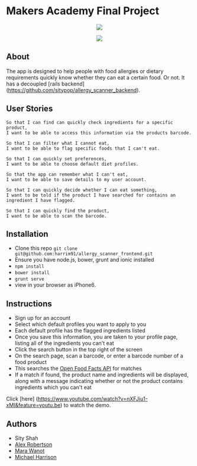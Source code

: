 # Makers Academy Final Project

<p align="center">
<img src="app/images/homepage.png"/>
</p>

<p align="center">
<img src="app/images/scan.png"/>
</p>


About
-----

The app is designed to help people with food allergies or dietary requirements quickly know whether they can eat a certain food. Or not.
It has a decoupled [rails backend] (https://github.com/sitypop/allergy_scanner_backend).

User Stories
------------
```
So that I can find can quickly check ingredients for a specific product,
I want to be able to access this information via the products barcode.

So that I can filter what I cannot eat,
I want to be able to flag specific foods that I can't eat.

So that I can quickly set preferences,
I want to be able to choose default diet profiles.

So that the app can remember what I can't eat,
I want to be able to save details to my user account.

So that I can quickly decide whether I can eat something,
I want to be told if the product I have searched for contains an ingredient I have flagged.

So that I can quickly find the product,
I want to be able to scan the barcode.

```

Installation
-------
- Clone this repo `git clone git@github.com:harrim91/allergy_scanner_frontend.git`
- Ensure you have node.js, bower, grunt and ionic installed
- `npm install`
- `bower install`
- `grunt serve`
- view in your browser as iPhone6.

Instructions
-------
- Sign up for an account 
- Select which default profiles you want to apply to you
- Each default profile has the flagged ingredients listed
- Once you save this information, you are taken to your profile page, listing all of the ingredients you can't eat
- Click the search button in the top right of the screen
- On the search page, scan a barcode, or enter a barcode number of a food product
- This searches the [Open Food Facts API](http://world.openfoodfacts.org/data) for matches
- If a match if found, the product name and ingredients will be displayed, along with a message indicating whether or not the product contains ingredients which you can't eat

Click [here] (https://www.youtube.com/watch?v=nXFJiu1-xMI&feature=youtu.be) to watch the demo.


Authors
-------
- Sity Shah
- [Alex Robertson](https://github.com/OMGDuke)
- [Mara Wanot](https://github.com/GeekG1rl)
- [Michael Harrison](https://github.com/harrim91)

